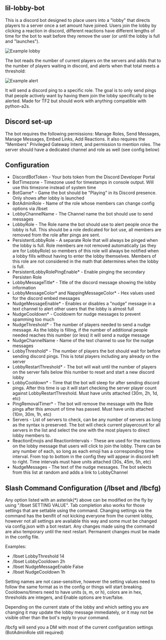 ## lil-lobby-bot
This is a discord bot designed to place users into a "lobby" that directs players to a server once a set amount have joined. 
Users join the lobby by clicking a reaction in discord, different reactions have different lengths of time for the bot to wait before they remove the user (or until the lobby is full and "launches").

![Example lobby](https://i.imgur.com/Zxvdfil.png)

The bot reads the number of current players on the servers and adds that to the number of players waiting in discord, and alerts when that total meets a threshold:

![Example alert](https://i.imgur.com/ATHpA3z.png)

It will send a discord ping to a specific role. The goal is to only send pings that people actively want by having them join the lobby specifically to be alerted.
Made for TF2 but should work with anything compatible with python-a2s.
## Discord set-up
The bot requires the following permissions: Manage Roles, Send Messages, Manage Messages, Embed Links, Add Reactions. It also requires the "Members" Privileged Gateway Intent, and permission to mention roles.
The server should have a dedicated channel and role as well (see config below)
## Configuration
- DiscordBotToken - Your bots token from the Discord Developer Portal
- BotTimezone - Timezone used for timestamps in console output. Will use this timezone instead of system time
- BotGame* - Game the bot should be "Playing" in its Discord presence. Only shows after lobby is launched
- BotAdminRole - Name of the role whose members can change config options via /lbset
- LobbyChannelName - The Channel name the bot should use to send messages
- LobbyRole - The Role name the bot should use to alert people once the lobby is full. This should be a role dedicated for bot use, all members are removed from the role after pings are sent.
- PersistentLobbyRole - A separate Role that will always be pinged when the lobby is full. Role members are not removed automatically (as they are for LobbyRole) so members of this role will  always be notified when a lobby fills without having to enter the lobby themselves. Members of this role are not considered in the math that determines when the lobby is full.
- PersistentLobbyRolePingEnable* - Enable pinging the secondary Persisten Role
- LobbyMessageTitle* - Title of the discord message showing the lobby information
- LobbyMessageColor* and NappingMessageColor* - Hex values used for the discord embed messages
- NudgeMessageEnable* - Enables or disables a "nudge" message in a text channel to alert other users that the lobby is almost full
- NudgeCooldown* - Cooldowm for nudge messages to prevent spamming too much
- NudgeThreshold* - The number of players needed to send a nudge message. As the lobby is filling, if the number of additional people needed reaches this number (or less) it will send a nudge message
- NudgeChannelName - Name of the text channel to use for the nudge messages
- LobbyThreshold* - The number of players the bot should wait for before sending discord pings. This is total players including any already on the server
- LobbyRestartThreshold* - The bot will wait until the number of players on the server falls below this number to reset and start a new discord lobby
- LobbyCooldown* - Time that the bot will sleep for after sending discord pings. After this time is up it will start checking the server player count against LobbyRestartThreshold. Must have units attached (30m, 2h, 1d, etc) 
- PingRemovalTimer* - The bot will remove the message with the Role pings after this amount of time has passed. Must have units attached (10m, 30m, 1h, etc) 
- Servers - List of servers to check, can be any number of servers as long as the syntax is preserved. The bot will check current playercount for all servers in the list and select the one with the most players to direct lobby members to.
- ReactionEmojis and ReactionIntervals - These are used for the reactions on the lobby message that users will click to join the lobby. There can be any number of each, so long as each emoji has a corresponding time interval. From top to bottom in the config they will appear in discord left to right. Time intervals must have units attached (30s, 45m, 5h, etc) 
- NudgeMessages - The text of the nudge messages. The bot selects from this list at random and adds a link to LobbyChannel
## Slash Command Configuration (/lbset and /lbcfg)
Any option listed with an asterisk(*) above can be modified on the fly by using "/lbset SETTING VALUE". Tab completion also works for those settings that are settable using the command.
Changing settings via the command has the benifit of not kicking everyone from the current lobby, however not all settings are available this way and some must be changed via config.json with a bot restart. Any changes made using the command are also temporary until the next restart. Permanent changes must be made in the config file.

Examples:
- /lbset LobbyThreshold 14
- /lbset LobbyCooldown 2h
- /lbset NudgeMessageEnable False
- /lbset NudgeCooldown 1h

Setting names are not case-sensitive, however the setting values need to follow the same format as in the config or things will start breaking.
Cooldowns/timers need to have units (s, m, or h), colors are in hex, thresholds are integers, and Enable options are true/false.

Depending on the current state of the lobby and which setting you are changing it may update the lobby message immediately, or it may not be visible other than the bot's reply to your command.

/lbcfg will send you a DM with most of the current configuration settings (BotAdminRole still required)